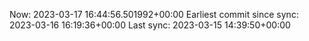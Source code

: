 Now: 2023-03-17 16:44:56.501992+00:00 Earliest commit since sync: 2023-03-16 16:19:36+00:00 Last sync: 2023-03-15 14:39:50+00:00
